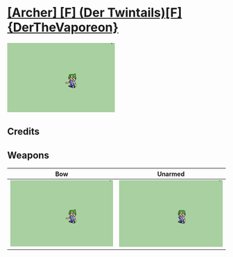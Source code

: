 # [\[Archer\] \[F\] \(Der Twintails\)\[F\]{DerTheVaporeon}](./)

<img src="./5.%20Bow/Bow_000.png" alt="[Archer] [F] (Der Twintails)[F]{DerTheVaporeon} standing" />

## Credits



## Weapons


|Bow |Unarmed |
|  :---: | :---: |
| <img alt="Bow animation" src="./5.%20Bow/Bow.gif" /> | <img alt="Unarmed animation" src="./8.%20Unarmed/Unarmed.gif" /> |
